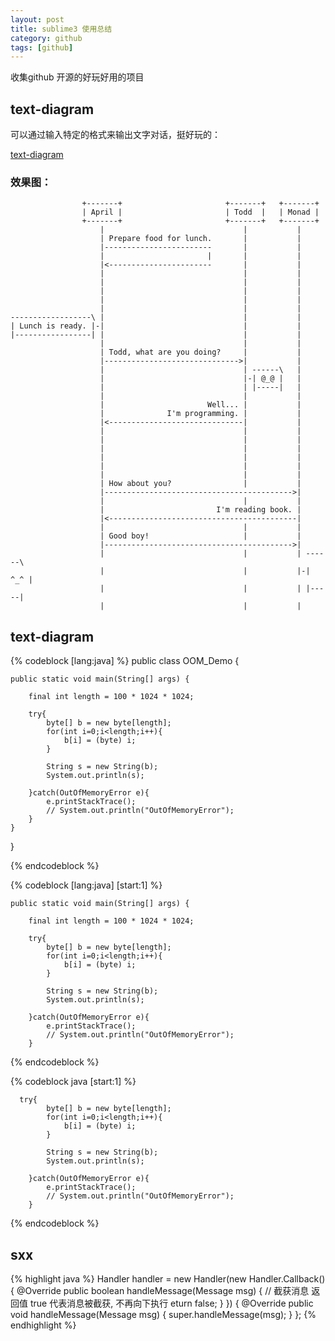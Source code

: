 ```yaml
---
layout: post
title: sublime3 使用总结
category: github
tags: [github]
---
```


收集github 开源的好玩好用的项目

## text-diagram
可以通过输入特定的格式来输出文字对话，挺好玩的：

[text-diagram](https://github.com/weidagang/text-diagram)

### 效果图：

``` 
   				+-------+                       +-------+   +-------+
                | April |                       | Todd  |   | Monad |
                +-------+                       +-------+   +-------+
                    |                               |           |
                    | Prepare food for lunch.       |           |
                    |------------------------       |           |
                    |                       |       |           |
                    |<-----------------------       |           |
                    |                               |           |
                    |                               |           |
                    |                               |           |
                    |                               |           |
                    |                               |           |
------------------\ |                               |           |
| Lunch is ready. |-|                               |           |
|-----------------| |                               |           |
                    |                               |           |
                    | Todd, what are you doing?     |           |
                    |------------------------------>|           |
                    |                               | ------\   |
                    |                               |-| @_@ |   |
                    |                               | |-----|   |
                    |                               |           |
                    |                       Well... |           |
                    |              I'm programming. |           |
                    |<------------------------------|           |
                    |                               |           |
                    |                               |           |
                    |                               |           |
                    |                               |           |
                    |                               |           |
                    |                               |           |
                    | How about you?                |           |
                    |------------------------------------------>|
                    |                               |           |
                    |                         I'm reading book. |
                    |<------------------------------------------|
                    |                               |           |
                    | Good boy!                     |           |
                    |------------------------------------------>|
                    |                               |           | ------\
                    |                               |           |-| ^_^ |
                    |                               |           | |-----|
                    |                               |           |
``` 

## text-diagram



{% codeblock [lang:java]  %}
public class OOM_Demo {

	public static void main(String[] args) {
		
		final int length = 100 * 1024 * 1024;
		
		try{
			byte[] b = new byte[length];
			for(int i=0;i<length;i++){
				b[i] = (byte) i;
		    }
			
			String s = new String(b);
			System.out.println(s);
				
		}catch(OutOfMemoryError e){
			e.printStackTrace();
			// System.out.println("OutOfMemoryError");
		}
	}
}

{% endcodeblock %}


{% codeblock [lang:java] [start:1] %}

    public static void main(String[] args) {
		
		final int length = 100 * 1024 * 1024;
		
		try{
			byte[] b = new byte[length];
			for(int i=0;i<length;i++){
				b[i] = (byte) i;
		    }
			
			String s = new String(b);
			System.out.println(s);
				
		}catch(OutOfMemoryError e){
			e.printStackTrace();
			// System.out.println("OutOfMemoryError");
		}

{% endcodeblock %}


{% codeblock java [start:1] %}

      try{
			byte[] b = new byte[length];
			for(int i=0;i<length;i++){
				b[i] = (byte) i;
		    }
			
			String s = new String(b);
			System.out.println(s);
				
		}catch(OutOfMemoryError e){
			e.printStackTrace();
			// System.out.println("OutOfMemoryError");
		}

{% endcodeblock %}




##  sxx


{% highlight java %}
Handler handler = new Handler(new Handler.Callback() {
    @Override
    public boolean handleMessage(Message msg) {
        // 截获消息 返回值 true 代表消息被截获, 不再向下执行
        eturn false;
    }
}) {
    @Override
    public void handleMessage(Message msg) {
        super.handleMessage(msg);
    }
};
{% endhighlight %}




